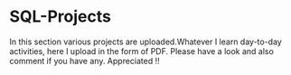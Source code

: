 # SQL-Projects

In this section various projects are uploaded.Whatever I learn day-to-day activities, here I upload in the form of PDF.
Please have a look and also comment if you have any. Appreciated !!
